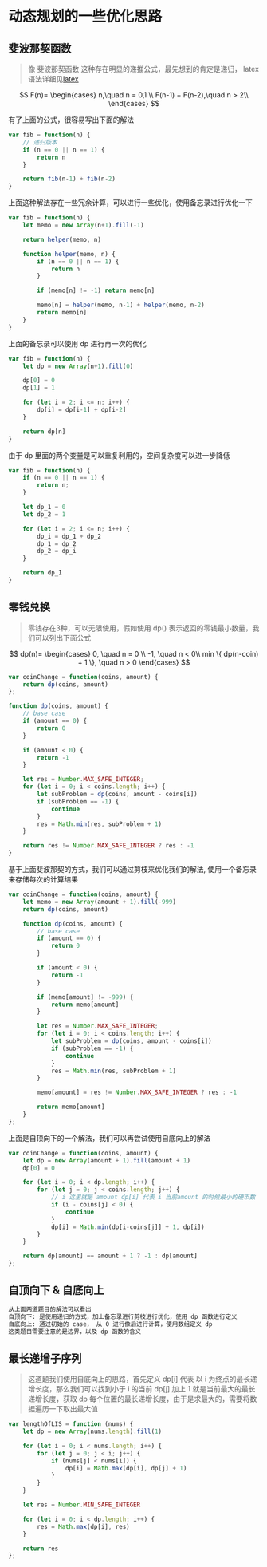 # 动态规划的一些优化思路

## 斐波那契函数

> 像 斐波那契函数 这种存在明显的递推公式，最先想到的肯定是递归， latex 语法详细见[latex](https://zhuanlan.zhihu.com/p/59412540)

$$
F(n)=
\begin{cases}
n,\quad n = 0,1   \\
F(n-1) + F(n-2),\quad n > 2\\
\end{cases}
$$

有了上面的公式，很容易写出下面的解法

```js
var fib = function(n) {
    // 递归版本
    if (n == 0 || n == 1) {
        return n
    }

    return fib(n-1) + fib(n-2)
}
```

上面这种解法存在一些冗余计算，可以进行一些优化，使用备忘录进行优化一下

```js
var fib = function(n) {
    let memo = new Array(n+1).fill(-1)

    return helper(memo, n)

    function helper(memo, n) {
        if (n == 0 || n == 1) {
            return n
        }

        if (memo[n] != -1) return memo[n]

        memo[n] = helper(memo, n-1) + helper(memo, n-2)
        return memo[n]
    }
}

```

上面的备忘录可以使用 dp 进行再一次的优化

```js
var fib = function(n) {
    let dp = new Array(n+1).fill(0)

    dp[0] = 0
    dp[1] = 1

    for (let i = 2; i <= n; i++) {
        dp[i] = dp[i-1] + dp[i-2]
    }

    return dp[n]
}
```

由于 dp 里面的两个变量是可以重复利用的，空间复杂度可以进一步降低

```js
var fib = function(n) {
    if (n == 0 || n == 1) {
        return n;
    }

    let dp_1 = 0
    let dp_2 = 1

    for (let i = 2; i <= n; i++) {
        dp_i = dp_1 + dp_2
        dp_1 = dp_2
        dp_2 = dp_i
    }

    return dp_1
}
```

## 零钱兑换

> 零钱存在3种，可以无限使用，假如使用 dp() 表示返回的零钱最小数量，我们可以列出下面公式

$$
dp(n)=
\begin{cases}
0, \quad n = 0   \\
-1, \quad n < 0\\
min \{ dp(n-coin) + 1 \}, \quad n > 0
\end{cases}
$$

```js
var coinChange = function(coins, amount) {
    return dp(coins, amount) 
};

function dp(coins, amount) {
    // base case
    if (amount == 0) {
        return 0
    }

    if (amount < 0) {
        return -1
    }

    let res = Number.MAX_SAFE_INTEGER;
    for (let i = 0; i < coins.length; i++) {
        let subProblem = dp(coins, amount - coins[i])
        if (subProblem == -1) {
            continue
        }
        res = Math.min(res, subProblem + 1)
    }

    return res != Number.MAX_SAFE_INTEGER ? res : -1
}
```

基于上面斐波那契的方式，我们可以通过剪枝来优化我们的解法, 使用一个备忘录来存储每次的计算结果

```js
var coinChange = function(coins, amount) {
    let memo = new Array(amount + 1).fill(-999)
    return dp(coins, amount) 

    function dp(coins, amount) {
        // base case
        if (amount == 0) {
            return 0
        }

        if (amount < 0) {
            return -1
        }

        if (memo[amount] != -999) {
            return memo[amount]
        }

        let res = Number.MAX_SAFE_INTEGER;
        for (let i = 0; i < coins.length; i++) {
            let subProblem = dp(coins, amount - coins[i])
            if (subProblem == -1) {
                continue
            }
            res = Math.min(res, subProblem + 1)
        }

        memo[amount] = res != Number.MAX_SAFE_INTEGER ? res : -1

        return memo[amount]
    }
};
```

上面是自顶向下的一个解法，我们可以再尝试使用自底向上的解法

```js
var coinChange = function(coins, amount) {
    let dp = new Array(amount + 1).fill(amount + 1)
    dp[0] = 0

    for (let i = 0; i < dp.length; i++) {
        for (let j = 0; j < coins.length; j++) {
            // i 这里就是 amount dp[i] 代表 i 当前amount 的时候最小的硬币数
            if (i - coins[j] < 0) {
                continue
            }
            dp[i] = Math.min(dp[i-coins[j]] + 1, dp[i])
        }
    }

    return dp[amount] == amount + 1 ? -1 : dp[amount]
};
```

## 自顶向下 & 自底向上

```bash
从上面两道题目的解法可以看出
自顶向下: 是使用递归的方式，加上备忘录进行剪枝进行优化，使用 dp 函数进行定义
自底向上: 通过初始的 case， 从 0 进行像后进行计算，使用数组定义 dp
这类题目需要注意的是边界，以及 dp 函数的含义
```

## 最长递增子序列

> 这道题我们使用自底向上的思路，首先定义 dp[i] 代表 以 i 为终点的最长递增长度，那么我们可以找到小于 i 的当前 dp[j] 加上 1 就是当前最大的最长递增长度，获取 dp 每个位置的最长递增长度，由于是求最大的，需要将数据遍历一下取出最大值

```js
var lengthOfLIS = function (nums) {
    let dp = new Array(nums.length).fill(1)

    for (let i = 0; i < nums.length; i++) {
        for (let j = 0; j < i; j++) {
            if (nums[j] < nums[i]) {
                dp[i] = Math.max(dp[i], dp[j] + 1)
            }
        }
    }

    let res = Number.MIN_SAFE_INTEGER

    for (let i = 0; i < dp.length; i++) {
        res = Math.max(dp[i], res)
    }

    return res
};
```
